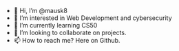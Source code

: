 - 👋 Hi, I’m @mausk8
- 👀 I’m interested in Web Development and cybersecurity
- 🌱 I’m currently learning CS50
- 💞️ I’m looking to collaborate on projects.
- 📫 How to reach me? Here on Github.

<!---
mausk8/mausk8 is a ✨ special ✨ repository because its `README.md` (this file) appears on your GitHub profile.
You can click the Preview link to take a look at your changes.
--->
